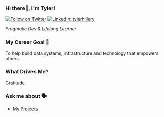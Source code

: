 ### Hi there👋, I'm Tyler!
[![Follow on Twitter](https://img.shields.io/badge/--twitter?label=Follow&logo=Twitter&style=social)](https://twitter.com/_TylerHillery)    [![Linkedin: tylerhillery](https://img.shields.io/badge/-Connect-blue?style=flat-square&logo=Linkedin&logoColor=white&link=https://www.linkedin.com/in/tylerhillery/)](https://www.linkedin.com/in/tylerhillery/)

*Pragmatic Dev* & *Lifelong Learner*

### My Career Goal 🎯
To help build data systems, infrastructure and technology that empowers others.

### What Drives Me? 
Gratitude.

### Ask me about 🗣️
- [My Projects](https://www.tylerhillery.com/projects.html)

<!---
TylerHillery/TylerHillery is a ✨ special ✨ repository because its `README.md` (this file) appears on your GitHub profile.
You can click the Preview link to take a look at your changes.
--->
